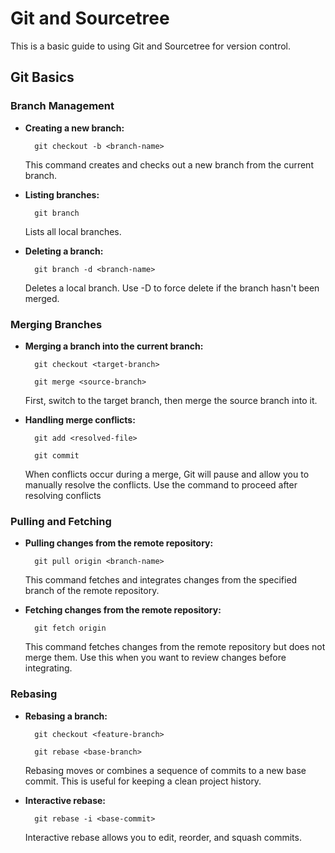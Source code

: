 # Git and Sourcetree

This is a basic guide to using Git and Sourcetree for version control.

## Git Basics

### Branch Management

- **Creating a new branch:**

  ```git
    git checkout -b <branch-name>
  ```

  This command creates and checks out a new branch from the current branch.

- **Listing branches:**

  ```git
    git branch
  ```

  Lists all local branches.

- **Deleting a branch:**
  ```git
    git branch -d <branch-name>
  ```
  Deletes a local branch. Use -D to force delete if the branch hasn't been merged.

### Merging Branches

- **Merging a branch into the current branch:**

  ```git
    git checkout <target-branch>
  ```

  ```git
    git merge <source-branch>
  ```

  First, switch to the target branch, then merge the source branch into it.

- **Handling merge conflicts:**
  ```git
    git add <resolved-file>
  ```
  ```git
    git commit
  ```
  When conflicts occur during a merge, Git will pause and allow you to manually resolve the conflicts. Use the command to proceed after resolving conflicts

### Pulling and Fetching

- **Pulling changes from the remote repository:**

  ```git
    git pull origin <branch-name>
  ```

  This command fetches and integrates changes from the specified branch of the remote repository.

- **Fetching changes from the remote repository:**
  ```git
    git fetch origin
  ```
  This command fetches changes from the remote repository but does not merge them. Use this when you want to review changes before integrating.

### Rebasing

- **Rebasing a branch:**

  ```git
    git checkout <feature-branch>
  ```

  ```git
    git rebase <base-branch>
  ```

  Rebasing moves or combines a sequence of commits to a new base commit. This is useful for keeping a clean project history.

- **Interactive rebase:**
  ```git
    git rebase -i <base-commit>
  ```
  Interactive rebase allows you to edit, reorder, and squash commits.
